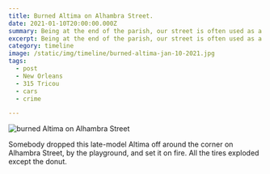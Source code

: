 ```yaml
---
title: Burned Altima on Alhambra Street.
date: 2021-01-10T20:00:00.000Z
summary: Being at the end of the parish, our street is often used as a garbage dump.
excerpt: Being at the end of the parish, our street is often used as a garbage dump.
category: timeline
image: /static/img/timeline/burned-altima-jan-10-2021.jpg
tags:
  - post 
  - New Orleans
  - 315 Tricou
  - cars
  - crime

---
```


![burned Altima on Alhambra Street](/static/img/timeline/burned-altima-jan-10-2021.jpg "burned Altima on Alhambra Street")

Somebody dropped this late-model Altima off around the corner on Alhambra Street, by the playground, and set it on fire. All the tires exploded except the donut.

